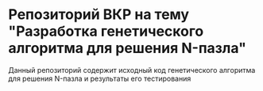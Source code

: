 # Репозиторий ВКР на тему "Разработка генетического алгоритма для решения N-пазла"
Данный репозиторий содержит исходный код генетического алгоритма для решения N-пазла и результаты его тестирования
